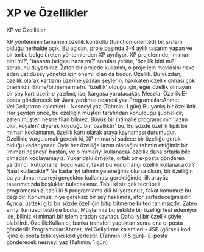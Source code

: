 # XP ve Özellikler


XP ve Özellikler



 XP yönteminin tamamen özellik kontrollü (function oriented) bir sistem olduğu herhalde açık. Bu açıdan, proje başında 3-4 aylık tasarım yapan ve bir torba belge üreten yöntemlerden XP ayrılıyor. XP projelerinde, 'mimari bitti mi?', 'tasarım belgesi hazır mı?' soruları yerine, 'özellik bitti mi?' sorusunu duyarsınız. Zaten bir projede kullanıcı, o proje için mevkisini riske eden üst düzey yönetici için önemli olan da budur. Özellik.              Bu yüzden, özellik olarak kartların üzerine yazılan şeylerin, hakikaten özellik olması çok önemlidir. Bitme/bitmeme mefru 'özellik' olduğu için, eğer özellik olmayan bir şey kart üzerine yazılmış ise, kargaşa yaratacaktır. Mesela:               Özellik:E-posta gönderecek bir Java yardımcı nesnesi yaz.Programcılar:Ahmet, VeliGeliştirme kalemleri:- Nesneyi yaz (Tahmin: 1 gün)              Bu yanlış bir özelliktir. Her şeyden önce, bu özelliğin müşteri tarafından konulduğu şüphelidir, zaten müşteri nesne filan bilmez. Büyük bir ihtimalle programcının 'lazım olur, koyalım' diyerek koyduğu bir 'özelliktir' bu.               Bu sözde özellik tipik bir mimari kodlamanın, özellik kartı olarak araya kaynaması durumudur. Özellikle vurgulamak gerekir ki, XP mimariyi sadece bir özelliğe gerek olduğu kadar yazar. Öyle her özelliğe lazım olacağını tahmin ettiğimiz bir 'mimari nesneyi' baştan, ve o mimariyi kullanacak özellik daha ortada bile olmadan kodlayamayız.              Yukarıdaki örnekte, ortak bir e-posta gönderen yardımcı 'kütüphane' kodu vardır, fakat bu kodu hangi özellik kullanacaktır? Nasıl kullacaktır? Ne kadar iyi tahmin yeteneğiniz olursa olsun, bir özelliğin bu yardımcı nesneyi gerçekten kullaması gerektiğinde, ilk arayüz tasarımınızda boşluklar bulacaksınız. Tabii ki siz çok tecrübeli programcısınız, tabii ki 8 programlama dili biliyorsunuz, fakat konumuz bu değildir.              Konumuz, niye gereksiz bir şey hakkında, efor sarfedeceğimizdir.               Ayrıca, üstteki gibi bir sözde özelliğin bitip bitmeme kriteri tanımsızdır. Zaten en iyi turnusol testi de budur. Müşteriniz bu şekilde bir özelliği test edemiyor ise, biliniz ki mimari bir işlem aradan kaynadı.              Daha iyi bir özellik şöyle olabilirdi.               Özellik:Kullanıcı, banka transferi yaptıktan sonra ona e-posta gönderilir.Programcılar:Ahmet, VeliGeliştirme kalemleri:- JSP (görsel) kod içine e-posta tetikleyici kod yerleştir. (Tahmin: 0.5 gün)- E-posta gönderecek nesneyi yaz (Tahmin: 1 gün)




